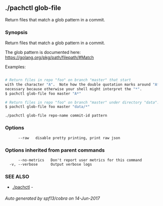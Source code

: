 ## ./pachctl glob-file

Return files that match a glob pattern in a commit.

### Synopsis


Return files that match a glob pattern in a commit.

The glob pattern is documented here: https://golang.org/pkg/path/filepath/#Match

Examples:

```sh

# Return files in repo "foo" on branch "master" that start
with the character "A".  Note how the double quotation marks around "A*" are
necessary because otherwise your shell might interpret the "*".
$ pachctl glob-file foo master "A*"

# Return files in repo "foo" on branch "master" under directory "data".
$ pachctl glob-file foo master "data/*"

```

```
./pachctl glob-file repo-name commit-id pattern
```

### Options

```
      --raw   disable pretty printing, print raw json
```

### Options inherited from parent commands

```
      --no-metrics   Don't report user metrics for this command
  -v, --verbose      Output verbose logs
```

### SEE ALSO
* [./pachctl](./pachctl.md)	 - 

###### Auto generated by spf13/cobra on 14-Jun-2017
